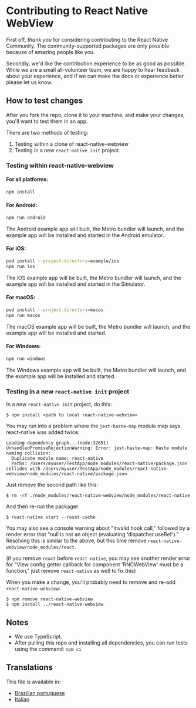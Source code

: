 # Contributing to React Native WebView

First off, _thank you_ for considering contributing to the React Native Community. The community-supported packages are only possible because of amazing people like you.

Secondly, we'd like the contribution experience to be as good as possible. While we are a small all-volunteer team, we are happy to hear feedback about your experience, and if we can make the docs or experience better please let us know.

## How to test changes

After you fork the repo, clone it to your machine, and make your changes, you'll want to test them in an app.

There are two methods of testing:

1. Testing within a clone of react-native-webview
2. Testing in a new `react-native init` project

### Testing within react-native-webview

#### For all platforms:

```sh
npm install
```

#### For Android:

```sh
npm run android
```

The Android example app will built, the Metro bundler will launch, and the example app will be installed and started in the Android emulator.

#### For iOS:

```sh
pod install --project-directory=example/ios
npm run ios
```

The iOS example app will be built, the Metro bundler will launch, and the example app will be installed and started in the Simulator.

#### For macOS:

```sh
pod install --project-directory=macos
npm run macos
```

The macOS example app will be built, the Metro bundler will launch, and the example app will be installed and started.

#### For Windows:

```sh
npm run windows
```

The Windows example app will be built, the Metro bundler will launch, and the example app will be installed and started.

### Testing in a new `react-native init` project

In a new `react-native init` project, do this:

```
$ npm install <path to local react-native-webview>
```

You may run into a problem where the `jest-haste-map` module map says react-native was added twice:

```
Loading dependency graph...(node:32651) UnhandledPromiseRejectionWarning: Error: jest-haste-map: Haste module naming collision:
  Duplicate module name: react-native
  Paths: /Users/myuser/TestApp/node_modules/react-native/package.json collides with /Users/myuser/TestApp/node_modules/react-native-webview/node_modules/react-native/package.json
```

Just remove the second path like this:

```
$ rm -rf ./node_modules/react-native-webview/node_modules/react-native
```

And then re-run the packager:

```
$ react-native start --reset-cache
```

You may also see a console warning about "Invalid hook call," followed by a render error that "null is not an object (evaluating 'dispatcher.useRef')." Resolving this is similar to the above, but this time remove `react-native-webview/node_modules/react`.

(if you remove `react` before `react-native`, you may see another render error for "View config getter callback for component 'RNCWebView' must be a function," just remove `react-native` as well to fix this)

When you make a change, you'll probably need to remove and re-add `react-native-webview`:

```
$ npm remove react-native-webview
$ npm install ../react-native-webview
```

## Notes

- We use TypeScript.
- After pulling this repo and installing all dependencies, you can run tests using the command: `npm ci`

## Translations

This file is available in:

- [Brazilian portuguese](Contributing.portuguese.md)
- [Italian](Contributing.italian.md)
